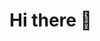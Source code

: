 ### <h1>Hi there 👋</h1>



<!--
**Didlar/Didlar** is a ✨ _special_ ✨ repository because its `README.md` (this file) appears on your GitHub profile.

- 🌱 I’m currently learning ...

-->

